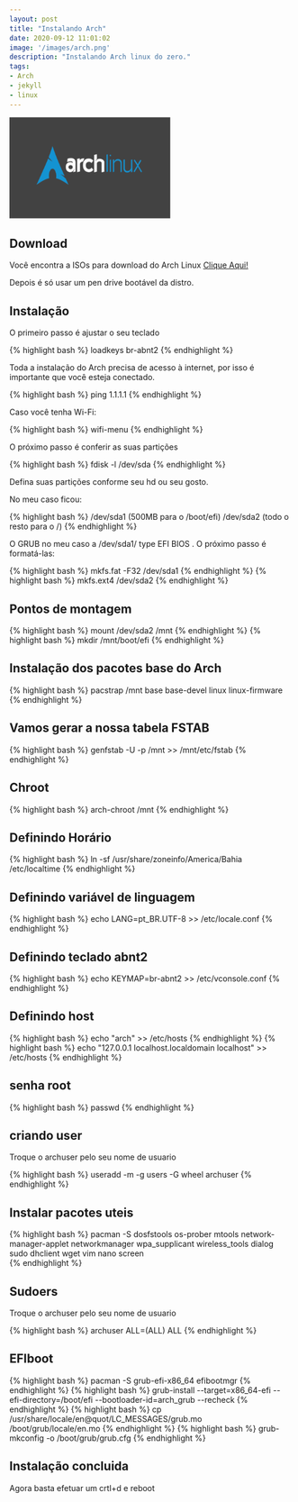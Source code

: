 ```yaml
---
layout: post
title: "Instalando Arch"
date: 2020-09-12 11:01:02
image: '/images/arch.png'
description: "Instalando Arch linux do zero."
tags:
- Arch
- jekyll
- linux
---
```


<img src="/images/arch.png" style="width: 286px; height: 180px;">

## Download
<p> Você encontra a ISOs para download do Arch Linux <a href="https://www.archlinux.org/download/"> Clique Aqui!</a></p>
<p> Depois é só usar um pen drive bootável da distro.</p>


## Instalação

<p> O primeiro passo é ajustar o seu teclado</p>
{% highlight bash %}
loadkeys br-abnt2
{% endhighlight %}

<p>Toda a instalação do Arch precisa de acesso à internet, por isso é importante que você esteja conectado.</p>
{% highlight bash %}
ping 1.1.1.1
{% endhighlight %}

<p>Caso você tenha Wi-Fi:</p>
{% highlight bash %}
wifi-menu
{% endhighlight %}

<p>O próximo passo é conferir as suas partições</p>
{% highlight bash %}
fdisk -l /dev/sda
{% endhighlight %}

<p>Defina suas partições conforme seu hd ou seu gosto.</p>
<p>No meu caso ficou:</p>

{% highlight bash %}
/dev/sda1 (500MB para o /boot/efi)
/dev/sda2 (todo o resto para o /)
{% endhighlight %}

<p>O GRUB no meu caso a /dev/sda1/ type EFI BIOS . O próximo passo é formatá-las:</p>
{% highlight bash %}
mkfs.fat -F32 /dev/sda1
{% endhighlight %}
{% highlight bash %}
mkfs.ext4 /dev/sda2
{% endhighlight %}

## Pontos de montagem
{% highlight bash %}
mount /dev/sda2 /mnt
{% endhighlight %}
{% highlight bash %}
mkdir /mnt/boot/efi
{% endhighlight %}

## Instalação dos pacotes base do Arch
{% highlight bash %}
pacstrap /mnt base base-devel linux linux-firmware
{% endhighlight %}


## Vamos gerar a nossa tabela FSTAB
{% highlight bash %}
genfstab -U -p /mnt >> /mnt/etc/fstab
{% endhighlight %}

## Chroot
{% highlight bash %}
arch-chroot /mnt
{% endhighlight %}

## Definindo Horário
{% highlight bash %}
ln -sf /usr/share/zoneinfo/America/Bahia /etc/localtime
{% endhighlight %}

## Definindo variável de linguagem
{% highlight bash %}
echo LANG=pt_BR.UTF-8 >> /etc/locale.conf
{% endhighlight %}

## Definindo teclado abnt2
{% highlight bash %}
echo KEYMAP=br-abnt2 >> /etc/vconsole.conf
{% endhighlight %}

## Definindo host
{% highlight bash %}
echo "arch" >> /etc/hosts
{% endhighlight %}
{% highlight bash %}
echo "127.0.0.1      localhost.localdomain            localhost" >> /etc/hosts
{% endhighlight %}

## senha root
{% highlight bash %}
passwd
{% endhighlight %}

## criando user

<p>Troque o archuser pelo seu nome de usuario</p>

{% highlight bash %}
useradd -m -g users -G wheel archuser
{% endhighlight %}

## Instalar pacotes uteis
{% highlight bash %}
pacman -S dosfstools os-prober mtools network-manager-applet networkmanager wpa_supplicant wireless_tools dialog sudo dhclient wget vim nano screen  
{% endhighlight %}

## Sudoers
<p>Troque o archuser pelo seu nome de usuario</p>
{% highlight bash %}
archuser ALL=(ALL) ALL
{% endhighlight %}

## EFIboot
{% highlight bash %}
pacman -S grub-efi-x86_64 efibootmgr
{% endhighlight %}
{% highlight bash %}
grub-install --target=x86_64-efi --efi-directory=/boot/efi --bootloader-id=arch_grub --recheck
{% endhighlight %}
{% highlight bash %}
cp /usr/share/locale/en@quot/LC_MESSAGES/grub.mo /boot/grub/locale/en.mo
{% endhighlight %}
{% highlight bash %}
grub-mkconfig -o /boot/grub/grub.cfg
{% endhighlight %}

## Instalação concluida
<p>Agora basta efetuar um crtl+d e reboot</p>
